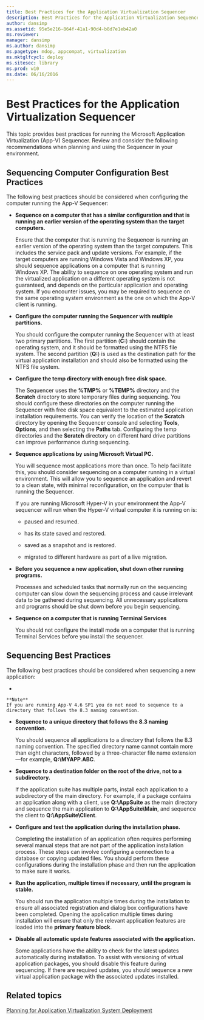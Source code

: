 ```yaml
---
title: Best Practices for the Application Virtualization Sequencer
description: Best Practices for the Application Virtualization Sequencer
author: dansimp
ms.assetid: 95e5e216-864f-41a1-90d4-b8d7e1eb42a0
ms.reviewer: 
manager: dansimp
ms.author: dansimp
ms.pagetype: mdop, appcompat, virtualization
ms.mktglfcycl: deploy
ms.sitesec: library
ms.prod: w10
ms.date: 06/16/2016
---
```



# Best Practices for the Application Virtualization Sequencer


This topic provides best practices for running the Microsoft Application Virtualization (App-V) Sequencer. Review and consider the following recommendations when planning and using the Sequencer in your environment.

## Sequencing Computer Configuration Best Practices


The following best practices should be considered when configuring the computer running the App-V Sequencer:

-   **Sequence on a computer that has a similar configuration and that is running an earlier version of the operating system than the target computers.**

    Ensure that the computer that is running the Sequencer is running an earlier version of the operating system than the target computers. This includes the service pack and update versions. For example, if the target computers are running Windows Vista and Windows XP, you should sequence applications on a computer that is running Windows XP. The ability to sequence on one operating system and run the virtualized application on a different operating system is not guaranteed, and depends on the particular application and operating system. If you encounter issues, you may be required to sequence on the same operating system environment as the one on which the App-V client is running.

-   **Configure the computer running the Sequencer with multiple partitions.**

    You should configure the computer running the Sequencer with at least two primary partitions. The first partition (**C:**) should contain the operating system, and it should be formatted using the NTFS file system. The second partition (**Q:**) is used as the destination path for the virtual application installation and should also be formatted using the NTFS file system.

-   **Configure the temp directory with enough free disk space.**

    The Sequencer uses the **%TMP%** or **%TEMP%** directory and the **Scratch** directory to store temporary files during sequencing. You should configure these directories on the computer running the Sequencer with free disk space equivalent to the estimated application installation requirements. You can verify the location of the **Scratch** directory by opening the Sequencer console and selecting **Tools**, **Options**, and then selecting the **Paths** tab. Configuring the temp directories and the **Scratch** directory on different hard drive partitions can improve performance during sequencing.

-   **Sequence applications by using Microsoft Virtual PC.**

    You will sequence most applications more than once. To help facilitate this, you should consider sequencing on a computer running in a virtual environment. This will allow you to sequence an application and revert to a clean state, with minimal reconfiguration, on the computer that is running the Sequencer.

    If you are running Microsoft Hyper-V in your environment the App-V sequencer will run when the Hyper-V virtual computer it is running on is:

    -   paused and resumed.

    -   has its state saved and restored.

    -   saved as a snapshot and is restored.

    -   migrated to different hardware as part of a live migration.

-   **Before you sequence a new application, shut down other running programs.**

    Processes and scheduled tasks that normally run on the sequencing computer can slow down the sequencing process and cause irrelevant data to be gathered during sequencing. All unnecessary applications and programs should be shut down before you begin sequencing.

-   **Sequence on a computer that is running Terminal Services**

    You should not configure the install mode on a computer that is running Terminal Services before you install the sequencer.

## Sequencing Best Practices


The following best practices should be considered when sequencing a new application:

-   

    **Note**  
    If you are running App-V 4.6 SP1 you do not need to sequence to a directory that follows the 8.3 naming convention.

     

-   **Sequence to a unique directory that follows the 8.3 naming convention.**

    You should sequence all applications to a directory that follows the 8.3 naming convention. The specified directory name cannot contain more than eight characters, followed by a three-character file name extension—for example, **Q:\\MYAPP.ABC**.

-   **Sequence to a destination folder on the root of the drive, not to a subdirectory.**

    If the application suite has multiple parts, install each application to a subdirectory of the main directory. For example, if a package contains an application along with a client, use **Q:\\AppSuite** as the main directory and sequence the main application to **Q:\\AppSuite\\Main**, and sequence the client to **Q:\\AppSuite\\Client**.

-   **Configure and test the application during the installation phase.**

    Completing the installation of an application often requires performing several manual steps that are not part of the application installation process. These steps can involve configuring a connection to a database or copying updated files. You should perform these configurations during the installation phase and then run the application to make sure it works.

-   **Run the application, multiple times if necessary, until the program is stable.**

    You should run the application multiple times during the installation to ensure all associated registration and dialog box configurations have been completed. Opening the application multiple times during installation will ensure that only the relevant application features are loaded into the **primary feature block**.

-   **Disable all automatic update features associated with the application.**

    Some applications have the ability to check for the latest updates automatically during installation. To assist with versioning of virtual application packages, you should disable this feature during sequencing. If there are required updates, you should sequence a new virtual application package with the associated updates installed.

## Related topics


[Planning for Application Virtualization System Deployment](planning-for-application-virtualization-system-deployment.md)

 

 





